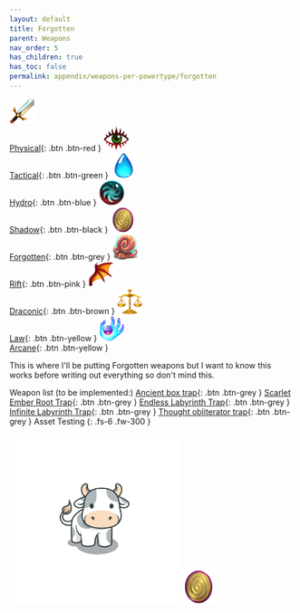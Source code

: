 ```yaml
---
layout: default
title: Forgotten
parent: Weapons
nav_order: 5
has_children: true
has_toc: false
permalink: appendix/weapons-per-powertype/forgotten
---
```

[<img src="/assets/images/physical.png" alt="Physical" width="45" height="45"> <br> Physical](/Appendix/weapons_per_powertype/Physical){: .btn .btn-red } [<img src="/assets/images/tactical.png" alt="Tactical" width="45" height="45"> <br> Tactical](/Appendix/weapons_per_powertype/Tactical){: .btn .btn-green } [<img src="/assets/images/hydro.png" alt="Hydro" width="45" height="45"> <br> Hydro](/Appendix/weapons_per_powertype/Hydro){: .btn .btn-blue } [<img src="/assets/images/shadow.png" alt="Shadow" width="45" height="45"> <br> Shadow](/Appendix/weapons_per_powertype/Shadow){: .btn .btn-black } [<img src="/assets/images/forgotten.png" alt="Forgotten" width="45" height="45"> <br> Forgotten](/Appendix/weapons_per_powertype/Forgotten){: .btn .btn-grey } [<img src="/assets/images/rift.png" alt="Rift" width="45" height="45"> <br> Rift](/Appendix/weapons_per_powertype/Rift){: .btn .btn-pink } [<img src="/assets/images/draconic.png" alt="Draconic" width="45" height="45"> <br> Draconic](/Appendix/weapons_per_powertype/Draconic){: .btn .btn-brown } [<img src="/assets/images/law.png" alt="Law" width="45" height="45"> <br> Law](/Appendix/weapons_per_powertype/Law){: .btn .btn-yellow }  [<img src="/assets/images/arcane.png" alt="Arcane" width="45" height="45"> <br> Arcane](/Appendix/weapons_per_powertype/Arcane){: .btn .btn-yellow }

This is where I'll be putting Forgotten weapons but I want to know this works before writing out everything so don't mind this.

Weapon list (to be implemented:) [Ancient box trap](/Appendix/weapons_per_powertype/Forgotten){: .btn .btn-grey } [Scarlet Ember Root Trap](/Appendix/weapons_per_powertype/Forgotten){: .btn .btn-grey } [Endless Labyrinth Trap](/Appendix/weapons_per_powertype/Forgotten){: .btn .btn-grey } [Infinite Labyrinth Trap](/Appendix/weapons_per_powertype/Forgotten){: .btn .btn-grey } [Thought obliterator trap](/Appendix/weapons_per_powertype/Forgotten){: .btn .btn-grey }
Asset Testing
{: .fs-6 .fw-300 }

<img src="/assets/images/Kuh.png" alt="Moo" width="300" height="300">
<img src="/assets/images/forgotten.png">

